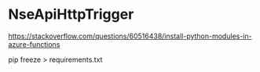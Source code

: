 # NseApiHttpTrigger

https://stackoverflow.com/questions/60516438/install-python-modules-in-azure-functions

pip freeze > requirements.txt
